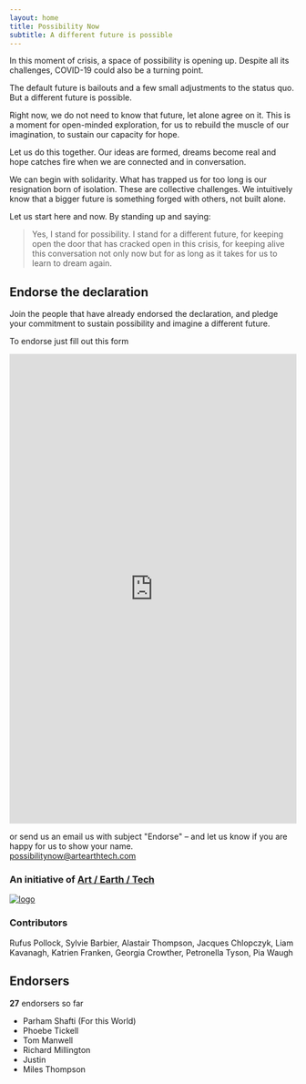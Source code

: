 ```yaml
---
layout: home
title: Possibility Now 
subtitle: A different future is possible
---
```


<section class="px-4">
  <p>In this moment of crisis, a space of possibility is opening up. Despite all its challenges, COVID-19 could also be a turning point.</p>
  <p>The default future is bailouts and a few small adjustments to the status quo. But a different future is possible.</p>
  <p>Right now, we do not need to know that future, let alone agree on it. This is a moment for open-minded exploration, for us to rebuild the muscle of our imagination, to sustain our capacity for hope.</p>
  <p>Let us do this together. Our ideas are formed, dreams become real and hope catches fire when we are connected and in conversation.</p>
  <p>We can begin with solidarity. What has trapped us for too long is our resignation born of isolation. These are collective challenges. We intuitively know that a bigger future is something forged with others, not built alone.</p>
  <p>Let us start here and now. By standing up and saying:</p>

  <blockquote class="ml-12">
    Yes, I stand for possibility. I stand for a different future, for keeping open the door that has cracked open in this crisis, for keeping alive this conversation not only now but for as long as it takes for us to learn to dream again.
  </blockquote>
</section>

<section class="endorse text-center mt-16 py-20 md:p-24">
  <h2 class="text-center text-5xl">
    Endorse the declaration
  </h2>
  <p>Join the people that have already endorsed the declaration, and pledge your commitment to sustain possibility and imagine a different future.</p>
  <p>To endorse just fill out this form</p>
  
<iframe width="640" height="825" src="https://1ebb0834.sibforms.com/serve/MUIEAOFdsOKKu4gAAoUn74J4Istcd03Kt_T-eo8mgHBfY_VMZoe76Bcm4Yy_Eu_Lw9-YbSIVO84yCHD_szXFZpObJU1qLGLAItw7Yq_chg-Rigr-uvsCbh_Yf2QnT4vc2Ol0lRQgTo1DyqCMUqkQRboBTJc-OzjiWXZKf3vry3pn1njeRWyHg6XPdPXla_u86jK8KvY7O0GoLOMX" frameborder="0" scrolling="auto" allowfullscreen style="display: block;margin-left: auto;margin-right: auto;max-width: 100%;min-height:825px;"></iframe>
<!-- <EndorseForm/> -->

<p class=""> or send us an email us with subject "Endorse" &ndash; and let us know if you are happy for us to show your name.<br /><a href="mailto:possibilitynow@artearthtech.com?subject=Endorse%20Possibility%20Now&body=Show my name on the site: Yes [No]%0D%0A%0D%0A--Optional--%0D%0A%0D%0AOrganization: %0D%0AUrl: %0D%0AComment: " class="underline break-words font-bold">possibilitynow@artearthtech.com</a></p>

<h3 class="mt-20">An initiative of <a href="https://artearthtech.com/">Art / Earth / Tech</a></h3>
<a href="https://artearthtech.com/"><img src="https://old.artearthtech.com/images/aet-logo-02.svg" alt="logo" class="w-32 mx-auto mt-10" /></a>

<h3 class="mt-24">Contributors</h3>
<p class="mt-10">Rufus Pollock, Sylvie Barbier, Alastair Thompson, Jacques Chlopczyk, Liam Kavanagh, Katrien Franken, Georgia Crowther, Petronella Tyson, Pia Waugh</p>

<ShareThis />
</section>

<section class="text-center mt-16 md:p-24">
  <h2 class="text-center text-5xl mt-0">
    Endorsers
  </h2>
  <p><strong class="font-medium">27</strong> endorsers so far</p>
  <ul class="mt-10 text-xl">
    <li>
      Parham Shafti (For this World)
    </li>
    <li>
      Phoebe Tickell
    </li>
    <li>
      Tom Manwell
    </li>
    <li>
      Richard Millington
    </li>
    <li>
      Justin
    </li>
    <li>
      Miles Thompson
    </li>
  </ul>
</section>